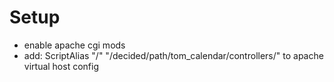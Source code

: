 # Setup

* enable apache cgi mods
* add: ScriptAlias "/" "/decided/path/tom_calendar/controllers/" to apache virtual host config
